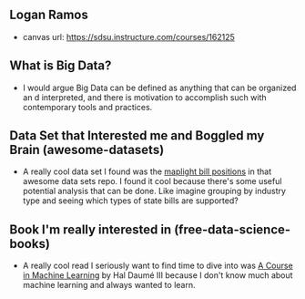 ## Logan Ramos
- canvas url: https://sdsu.instructure.com/courses/162125
   
## What is Big Data?
- I would argue Big Data can be defined as anything that can be organized an    d interpreted, and there is motivation to accomplish such with contemporary tools and practices.

## Data Set that Interested me and Boggled my Brain (awesome-datasets)

- A really cool data set I found was the [maplight bill positions](https://www.maplight.org/data-series) in that awesome data sets repo. I found it cool because there's some useful potential analysis that can be done. Like imagine grouping by industry type and seeing which types of state bills are supported?

## Book I'm really interested in (free-data-science-books)

- A really cool read I seriously want to find time to dive into was [A Course in Machine Learning](http://ciml.info/) by Hal Daumé III because I don't know much about machine learning and always wanted to learn. 
